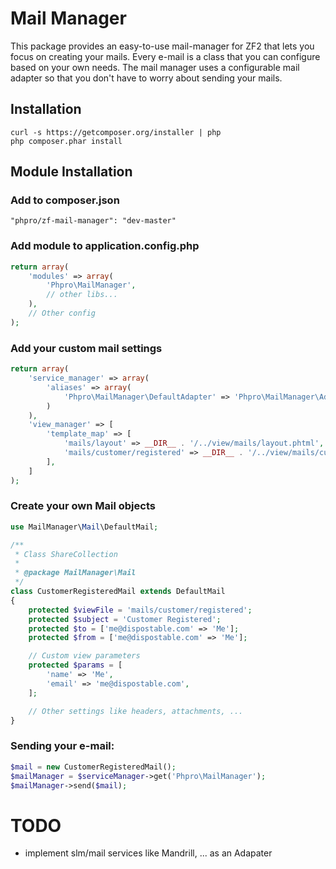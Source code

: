 # Mail Manager
This package provides an easy-to-use mail-manager for ZF2 that lets you focus on creating your mails.
Every e-mail is a class that you can configure based on your own needs.
The mail manager uses a configurable mail adapter so that you don't have to worry about sending your mails.

## Installation
```
curl -s https://getcomposer.org/installer | php
php composer.phar install
```

## Module Installation

### Add to composer.json
```
"phpro/zf-mail-manager": "dev-master"
```

### Add module to application.config.php
```php
return array(
    'modules' => array(
        'Phpro\MailManager',
        // other libs...
    ),
    // Other config
);
```

### Add your custom mail settings
```php
return array(
    'service_manager' => array(
        'aliases' => array(
            'Phpro\MailManager\DefaultAdapter' => 'Phpro\MailManager\Adapter\ZendMailAdapter',
        )
    ),
    'view_manager' => [
        'template_map' => [
            'mails/layout' => __DIR__ . '/../view/mails/layout.phtml',
            'mails/customer/registered' => __DIR__ . '/../view/mails/customer/registered.phtml',
        ],
    ]
);
```

### Create your own Mail objects
```php
use MailManager\Mail\DefaultMail;

/**
 * Class ShareCollection
 *
 * @package MailManager\Mail
 */
class CustomerRegisteredMail extends DefaultMail
{
    protected $viewFile = 'mails/customer/registered';
    protected $subject = 'Customer Registered';
    protected $to = ['me@dispostable.com' => 'Me'];
    protected $from = ['me@dispostable.com' => 'Me'];

    // Custom view parameters
    protected $params = [
        'name' => 'Me',
        'email' => 'me@dispostable.com',
    ];

    // Other settings like headers, attachments, ...
}
```

### Sending your e-mail:
```php
$mail = new CustomerRegisteredMail();
$mailManager = $serviceManager->get('Phpro\MailManager');
$mailManager->send($mail);
```


# TODO
- implement slm/mail services like Mandrill, ... as an Adapater